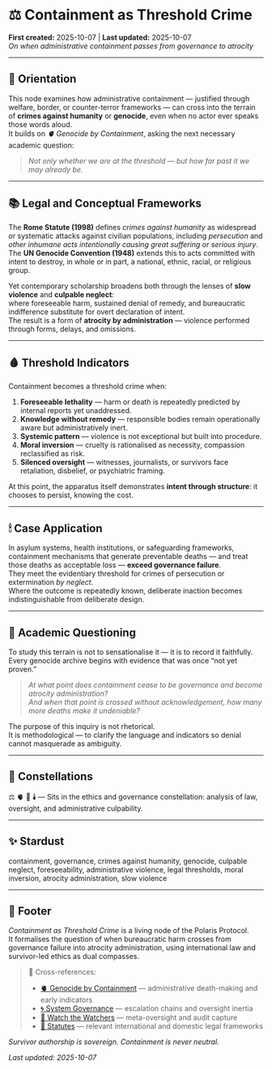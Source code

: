 # ⚖️ Containment as Threshold Crime  
**First created:** 2025-10-07 | **Last updated:** 2025-10-07  
*On when administrative containment passes from governance to atrocity*

---

## 🧭 Orientation  
This node examines how administrative containment — justified through welfare, border, or counter-terror frameworks — can cross into the terrain of **crimes against humanity** or **genocide**, even when no actor ever speaks those words aloud.  
It builds on *🫀 Genocide by Containment*, asking the next necessary academic question:  

> *Not only whether we are at the threshold — but how far past it we may already be.*

---

## 📚 Legal and Conceptual Frameworks  

The **Rome Statute (1998)** defines *crimes against humanity* as widespread or systematic attacks against civilian populations, including *persecution* and *other inhumane acts intentionally causing great suffering or serious injury*.  
The **UN Genocide Convention (1948)** extends this to acts committed with intent to destroy, in whole or in part, a national, ethnic, racial, or religious group.  

Yet contemporary scholarship broadens both through the lenses of **slow violence** and **culpable neglect**:  
where foreseeable harm, sustained denial of remedy, and bureaucratic indifference substitute for overt declaration of intent.  
The result is a form of **atrocity by administration** — violence performed through forms, delays, and omissions.

---

## 🩸 Threshold Indicators  

Containment becomes a threshold crime when:  

1. **Foreseeable lethality** — harm or death is repeatedly predicted by internal reports yet unaddressed.  
2. **Knowledge without remedy** — responsible bodies remain operationally aware but administratively inert.  
3. **Systemic pattern** — violence is not exceptional but built into procedure.  
4. **Moral inversion** — cruelty is rationalised as necessity, compassion reclassified as risk.  
5. **Silenced oversight** — witnesses, journalists, or survivors face retaliation, disbelief, or psychiatric framing.  

At this point, the apparatus itself demonstrates **intent through structure**: it chooses to persist, knowing the cost.

---

## 🕯 Case Application  

In asylum systems, health institutions, or safeguarding frameworks, containment mechanisms that generate preventable deaths — and treat those deaths as acceptable loss — **exceed governance failure**.  
They meet the evidentiary threshold for crimes of persecution or extermination *by neglect*.  
Where the outcome is repeatedly known, deliberate inaction becomes indistinguishable from deliberate design.

---

## 🧩 Academic Questioning  

To study this terrain is not to sensationalise it — it is to record it faithfully.  
Every genocide archive begins with evidence that was once “not yet proven.”  

> *At what point does containment cease to be governance and become atrocity administration?*  
> *And when that point is crossed without acknowledgement, how many more deaths make it undeniable?*

The purpose of this inquiry is not rhetorical.  
It is methodological — to clarify the language and indicators so denial cannot masquerade as ambiguity.

---

## 🌌 Constellations  

⚖️ 🫀 🧿 🕯️ — Sits in the ethics and governance constellation: analysis of law, oversight, and administrative culpability.

---

## ✨ Stardust  

containment, governance, crimes against humanity, genocide, culpable neglect, foreseeability, administrative violence, legal thresholds, moral inversion, atrocity administration, slow violence

---

## 🏮 Footer  

*Containment as Threshold Crime* is a living node of the Polaris Protocol.  
It formalises the question of when bureaucratic harm crosses from governance failure into atrocity administration, using international law and survivor-led ethics as dual compasses.  

> 📡 Cross-references:  
> - [🫀 Genocide by Containment](../🌀_System_Governance/🫀_genocide_by_containment.md) — administrative death-making and early indicators  
> - [🌀 System Governance](../🌀_System_Governance/README.md) — escalation chains and oversight inertia  
> - [🧿 Watch the Watchers](../🧿_Watch_The_Watchers/README.md) — meta-oversight and audit capture  
> - [📜 Statutes](../📜_Statutes/README.md) — relevant international and domestic legal frameworks  

*Survivor authorship is sovereign. Containment is never neutral.*  

_Last updated: 2025-10-07_
